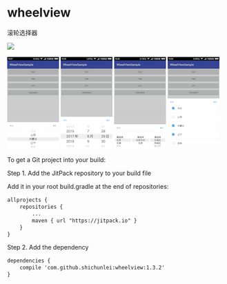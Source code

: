 ﻿# wheelview

滚轮选择器

[![](https://jitpack.io/v/shichunlei/wheelview.svg)](https://jitpack.io/#shichunlei/wheelview)


![image](https://github.com/shichunlei/wheelview/blob/master/images/Screenshot_2017-08-29-15-07-50-279_com.chingtech..png)
![image](https://github.com/shichunlei/wheelview/blob/master/images/Screenshot_2017-08-29-15-08-00-422_com.chingtech..png)
![image](https://github.com/shichunlei/wheelview/blob/master/images/Screenshot_2017-08-29-15-08-07-856_com.chingtech..png)
![image](https://github.com/shichunlei/wheelview/blob/master/images/Screenshot_2017-08-29-15-08-17-286_com.chingtech..png)

To get a Git project into your build:

Step 1. Add the JitPack repository to your build file

Add it in your root build.gradle at the end of repositories:
  
    allprojects {
        repositories {
            ...
            maven { url "https://jitpack.io" }
        }
    }
  
  
Step 2. Add the dependency

	dependencies {
	    compile 'com.github.shichunlei:wheelview:1.3.2'
	}
